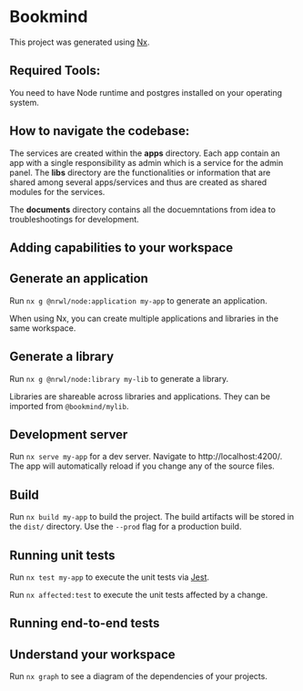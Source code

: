 # Bookmind

This project was generated using [Nx](https://nx.dev).

## Required Tools:
You need to have Node runtime and postgres installed on your operating system.

## How to navigate the codebase:
The services are created within the **apps** directory. Each app contain an app with a single responsibility as admin which is a service for the admin panel.
The **libs** directory are the functionalities or information that are shared among several apps/services and thus are created as shared modules for the services.

The **documents** directory contains all the docuemntations from idea to troubleshootings for development.
## Adding capabilities to your workspace

## Generate an application

Run `nx g @nrwl/node:application my-app` to generate an application.

When using Nx, you can create multiple applications and libraries in the same workspace.

## Generate a library

Run `nx g @nrwl/node:library my-lib` to generate a library.

Libraries are shareable across libraries and applications. They can be imported from `@bookmind/mylib`.

## Development server

Run `nx serve my-app` for a dev server. Navigate to http://localhost:4200/. The app will automatically reload if you change any of the source files.

## Build

Run `nx build my-app` to build the project. The build artifacts will be stored in the `dist/` directory. Use the `--prod` flag for a production build.

## Running unit tests

Run `nx test my-app` to execute the unit tests via [Jest](https://jestjs.io).

Run `nx affected:test` to execute the unit tests affected by a change.

## Running end-to-end tests

## Understand your workspace

Run `nx graph` to see a diagram of the dependencies of your projects.
